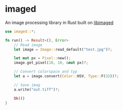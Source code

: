 # imaged

An image processing library in Rust built on [libimaged](https://github.com/zshipko/imaged)

```rust
use imaged::*;

fn run() -> Result<(), Error>
    // Read image
    let image = Image::read_default("test.jpg")?;

    let mut px = Pixel::new();
    image.get_pixel(10, 10, &mut px)?;

    // Convert colorspace and typ
    let a = image.convert(Color::HSV, Type::F(32))?;

    // Save imag
    a.write("out.tiff")?;

    Ok(()
}
```
